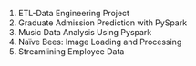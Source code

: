 1. ETL-Data Engineering Project
2. Graduate Admission Prediction with PySpark
3. Music Data Analysis Using Pyspark
4. Naïve Bees: Image Loading and Processing
5. Streamlining Employee Data